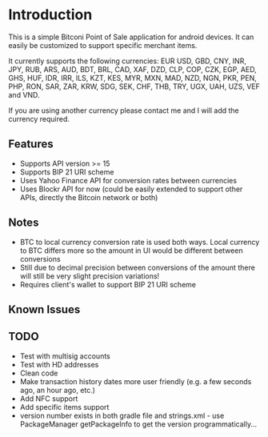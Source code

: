 
# Introduction
This is a simple Bitconi Point of Sale application for android devices. It can easily be customized to support specific merchant items.

It currently supports the following currencies: EUR USD, GBD, CNY, INR, JPY, RUB, ARS, AUD, BDT, BRL, CAD, XAF, DZD, CLP, COP, CZK, EGP, AED, GHS, HUF, IDR, IRR, ILS, KZT, KES, MYR, MXN, MAD, NZD, NGN, PKR, PEN, PHP, RON, SAR, ZAR, KRW, SDG, SEK, CHF, THB, TRY, UGX, UAH, UZS, VEF and VND.

If you are using another currency please contact me and I will add the currency required.


## Features
* Supports API version >= 15
* Supports BIP 21 URI scheme
* Uses Yahoo Finance API for conversion rates between currencies
* Uses Blockr API for now (could be easily extended to support other APIs, directly the Bitcoin network or both)

## Notes
* BTC to local currency conversion rate is used both ways. Local currency to BTC differs more so the amount in UI would be different between conversions
* Still due to decimal precision between conversions of the amount there will still be very slight precision variations!
* Requires client's wallet to support BIP 21 URI scheme

## Known Issues


## TODO    
* Test with multisig accounts
* Test with HD addresses
* Clean code 
* Make transaction history dates more user friendly (e.g. a few seconds ago, an hour ago, etc.)
* Add NFC support
* Add specific items support
* version number exists in both gradle file and strings.xml - use PackageManager getPackageInfo to get the version programmatically...
